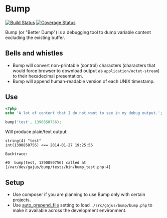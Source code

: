 # Bump

[![Build Status](https://travis-ci.org/gajus/bump.png?branch=master)](https://travis-ci.org/gajus/bump)
[![Coverage Status](https://coveralls.io/repos/gajus/bump/badge.png)](https://coveralls.io/r/gajus/bump)

Bump (or "Better Dump") is a debugging tool to dump variable content excluding the existing buffer.

## Bells and whistles

* Bump will convert non-printable (control) characters (characters that would force browser to download output as `application/octet-stream`) to their hexadecimal presentation.
* Bump will append human-readable version of each UNIX timestamp.

## Use

```php
<?php
echo 'A lot of content that I do not want to see in my debug output.';

bump('test', 1390850756);
```

Will produce plain/text output:

```
string(4) "test"
int(1390850756) <== 2014-01-27 19:25:56

Backtrace:

#0  bump(test, 1390850756) called at [/var/dev/gajus/bump/tests/bin/bump_test.php:4]
```

## Setup

* Use composer if you are planning to use Bump only with certain projects.
* Use [auto_prepend_file](http://uk1.php.net/manual/en/ini.core.php#ini.auto-prepend-file) setting to load `./src/gajus/bump/bump.php` to make it available across the development environment.